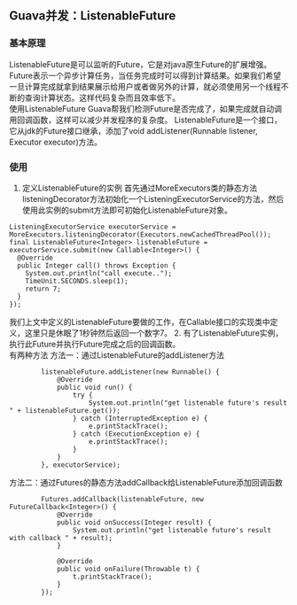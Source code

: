 ## Guava并发：ListenableFuture
### 基本原理
ListenableFuture是可以监听的Future，它是对java原生Future的扩展增强。  
Future表示一个异步计算任务，当任务完成时可以得到计算结果。如果我们希望一旦计算完成就拿到结果展示给用户或者做另外的计算，就必须使用另一个线程不断的查询计算状态。这样代码复杂而且效率低下。  
使用ListenableFuture Guava帮我们检测Future是否完成了，如果完成就自动调用回调函数，这样可以减少并发程序的复杂度。
ListenableFuture是一个接口，它从jdk的Future接口继承，添加了void addListener(Runnable listener, Executor executor)方法。  
### 使用
1. 定义ListenableFuture的实例
首先通过MoreExecutors类的静态方法listeningDecorator方法初始化一个ListeningExecutorService的方法，然后使用此实例的submit方法即可初始化ListenableFuture对象。
  ```
  ListeningExecutorService executorService = MoreExecutors.listeningDecorator(Executors.newCachedThreadPool());
  final ListenableFuture<Integer> listenableFuture = executorService.submit(new Callable<Integer>() {
    @Override
    public Integer call() throws Exception {
      System.out.println("call execute..");
      TimeUnit.SECONDS.sleep(1);
      return 7;
    }
  });
  ```
我们上文中定义的ListenableFuture要做的工作，在Callable接口的实现类中定义，这里只是休眠了1秒钟然后返回一个数字7。
2. 有了ListenableFuture实例，执行此Future并执行Future完成之后的回调函数。  
有两种方法
方法一：通过ListenableFuture的addListener方法
```
        listenableFuture.addListener(new Runnable() {
            @Override
            public void run() {
                try {
                    System.out.println("get listenable future's result " + listenableFuture.get());
                } catch (InterruptedException e) {
                    e.printStackTrace();
                } catch (ExecutionException e) {
                    e.printStackTrace();
                }
            }
        }, executorService);
```

方法二：通过Futures的静态方法addCallback给ListenableFuture添加回调函数
```
        Futures.addCallback(listenableFuture, new FutureCallback<Integer>() {
            @Override
            public void onSuccess(Integer result) {
                System.out.println("get listenable future's result with callback " + result);
            }

            @Override
            public void onFailure(Throwable t) {
                t.printStackTrace();
            }
        });
```
